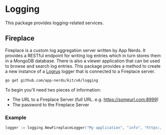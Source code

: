 # Logging

This package provides logging-related services.

## Fireplace

Fireplace is a custom log aggregation server written by App Nerds. It provides a RESTful endpoint for writing log entries which in turn stores them in a MongoDB database. There is also a viewer application that can be used to browse and search log entries. This package provides a method to create a new instance of a [Logrus](https://github.com/sirupsen/logrus) logger that is connected to a Fireplace server.

```bash
go get github.com/app-nerds/kit/v6/logging
```

To begin you'll need two pieces of information:

* The URL to a Fireplace Server (full URL. e.g. https://someurl.com:8999)
* The password to the Fireplace Server

### Example

```go
logger := logging.NewFireplaceLogger("My application", "info", "https://someurl.com:8999", "password", nil)
```
